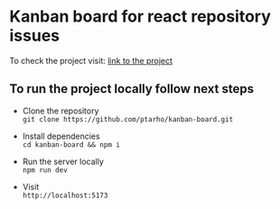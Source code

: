 # Kanban board for react repository issues
  To check the project visit: [link to the project]("https://ptarho.github.io/kanban-board/")
## To run the project locally follow next steps
* Clone the repository <br/>
`git clone https://github.com/ptarho/kanban-board.git`

* Install dependencies <br/> `cd kanban-board && npm i `

* Run the server locally <br/>`npm run dev`

* Visit <br/> `http://localhost:5173`